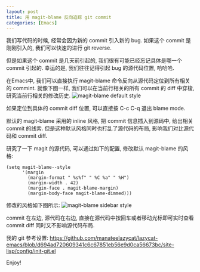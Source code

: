 ```yaml
---
layout: post
title: 用 magit-blame 反向追踪 git commit
categories: [Emacs]
---
```


我们写代码的时候, 经常会因为新的 commit 引入新的 bug.
如果这个 commit 是刚刚引入的, 我们可以快速的进行 git reverse.

但是如果这个 commit 是几天前引起的, 我们很有可能已经忘记具体是哪一个 commit 引起的.
幸运的是, 我们往往记得引起 bug 的源代码位置, 哈哈哈.

在Emacs中, 我们可以直接执行 magit-blame 命令反向从源代码定位到所有相关的 commint.
就像下图一样, 我们可以在当前行相关的所有 commit 的 diff 中穿梭, 研究当前行相关的修改历史.
![magit-blame default style]({{site.url}}/pics/magit-blame/magit-blame-1.png)

如果定位到具体的 commit diff 位置, 可以直接按 C-c C-q 退出 blame mode.

默认的 magit-blame 采用的 inline 风格, 把 commit 信息插入到源码中, 给出相关 commit 的线索.
但是这种默认风格同时也打乱了源代码的布局, 影响我们对比源代码和 commit diff.

研究了一下 magit 的源代码, 可以通过如下的配置, 修改默认 magit-blame 的风格:
```elisp
(setq magit-blame--style
      '(margin
        (margin-format " %s%f" " %C %a" " %H")
        (margin-width . 42)
        (margin-face . magit-blame-margin)
        (margin-body-face magit-blame-dimmed)))
```

修改的风格如下图所示:
![magit-blame sidebar style]({{site.url}}/pics/magit-blame/magit-blame-1.png)

commit 在左边, 源代码在右边, 直接在源代码中按回车或者移动光标即可实时查看 commit diff 同时又不影响源代码布局.


我的 git 参考设置: https://github.com/manateelazycat/lazycat-emacs/blob/d694ad720609341c6c67851eb56e9d0ca56673bc/site-lisp/config/init-git.el

Enjoy!
